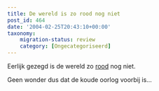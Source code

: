 ```yaml
---
title: De wereld is zo rood nog niet
post_id: 464
date: '2004-02-25T20:43:10+00:00'
taxonomy:
    migration-status: review
    category: [Ongecategoriseerd]
---
```

Eerlijk gezegd is de wereld zo [rood](http://world66.com/myworld66) nog niet.

Geen wonder dus dat de koude oorlog voorbij is…
